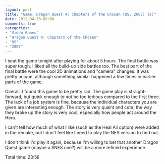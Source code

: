 ```yaml
---
layout: post
title: "Game: Dragon Quest 4: Chapters of the Chosen (DS, 2007) (8)"
date: 2012-04-30 00:00
comments: true
categories:
- "Video Games"
- "Dragon Quest 4: Chapters of the Chosen"
- "DS"
- "2007"
---
```


I beat the game tonight after playing for about 5 hours. The final
battle was super tough. I liked all the build-up side battles
too. The best part of the final battle were the cool 2D animations
and "camera" changes. It was pretty unique, although something
similar happened a few times in earlier parts of the game.

Overall, I found this game to be pretty rad. The game play is
straight-forward, but quick enough to not be too tedious compared
to the first three. The lack of a job system is fine, because the
individual characters you are given are interesting enough. The
story is very quaint and cute; the way they broke up the story is
very cool, especially how people act around the Hero.

I can't tell how much of what I like (such as the Heal All option)
were added in the remake, but I don't feel like I need to play the
NES version to find out.

I don't think I'd play it again, because I'm willing to bet that
another Dragon Quest game (maybe a SNES one?) will be a more
refined experience.

Total time: 23:58
